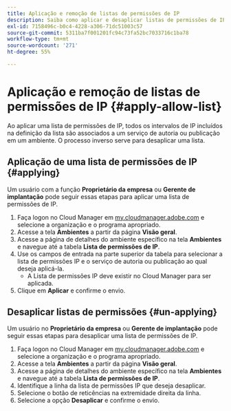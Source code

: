 ```yaml
---
title: Aplicação e remoção de listas de permissões de IP
description: Saiba como aplicar e desaplicar listas de permissões de IP a ambientes.
exl-id: 7158496c-b0c4-4228-a306-71dc51003c57
source-git-commit: 5311ba7f001201fc94c73fa52bc7033716c1ba78
workflow-type: tm+mt
source-wordcount: '271'
ht-degree: 55%

---
```



# Aplicação e remoção de listas de permissões de IP {#apply-allow-list}

Ao aplicar uma lista de permissões de IP, todos os intervalos de IP incluídos na definição da lista são associados a um serviço de autoria ou publicação em um ambiente. O processo inverso serve para desaplicar uma lista.

## Aplicação de uma lista de permissões de IP {#applying}

Um usuário com a função **Proprietário da empresa** ou **Gerente de implantação** pode seguir essas etapas para aplicar uma lista de permissões de IP.

1. Faça logon no Cloud Manager em [my.cloudmanager.adobe.com](https://my.cloudmanager.adobe.com/) e selecione a organização e o programa apropriado.
1. Acesse a tela **Ambientes** a partir da página **Visão geral**.
1. Acesse a página de detalhes do ambiente específico na tela **Ambientes** e navegue até a tabela **Lista de permissões de IP**.
1. Use os campos de entrada na parte superior da tabela para selecionar a lista de permissões IP e o serviço de autoria ou publicação ao qual deseja aplicá-la.
   * A Lista de permissões IP deve existir no Cloud Manager para ser aplicada.
1. Clique em **Aplicar** e confirme o envio.

## Desaplicar listas de permissões {#un-applying}

Um usuário no **Proprietário da empresa** ou **Gerente de implantação** pode seguir essas etapas para desaplicar uma lista de permissões de IP.

1. Faça logon no Cloud Manager em [my.cloudmanager.adobe.com](https://my.cloudmanager.adobe.com/) e selecione a organização e o programa apropriado.
1. Acesse a tela **Ambientes** a partir da página **Visão geral**.
1. Acesse a página de detalhes do ambiente específico na tela **Ambientes** e navegue até a tabela **Lista de permissões de IP**.
1. Identifique a linha da lista de permissões IP que deseja desaplicar.
1. Selecione o botão de reticências na extremidade direita da linha.
1. Selecione a opção **Desaplicar** e confirme o envio.
